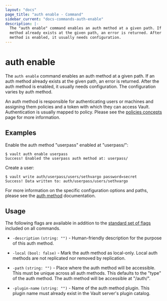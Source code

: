```yaml
---
layout: "docs"
page_title: "auth enable - Command"
sidebar_current: "docs-commands-auth-enable"
description: |-
  The "auth enable" command enables an auth method at a given path. If an auth
  method already exists at the given path, an error is returned. After the auth
  method is enabled, it usually needs configuration.
---
```


# auth enable

The `auth enable` command enables an auth method at a given path. If an auth
method already exists at the given path, an error is returned. After the auth
method is enabled, it usually needs configuration. The configuration varies by
auth method.

An auth method is responsible for authenticating users or machines and assigning
them policies and a token with which they can access Vault. Authentication is
usually mapped to policy. Please see the [policies
concepts](/docs/concepts/policies.html) page for more information.

## Examples

Enable the auth method "userpass" enabled at "userpass/":

```text
$ vault auth enable userpass
Success! Enabled the userpass auth method at: userpass/
```

Create a user:

```text
$ vault write auth/userpass/users/sethvargo password=secret
Success! Data written to: auth/userpass/users/sethvargo
```

For more information on the specific configuration options and paths, please see
the [auth method](/docs/auth/index.html) documentation.

## Usage

The following flags are available in addition to the [standard set of
flags](/docs/commands/index.html) included on all commands.

- `-description` `(string: "")` - Human-friendly description for the purpose of
  this auth method.

- `-local` `(bool: false)` - Mark the auth method as local-only. Local auth
  methods are not replicated nor removed by replication.

- `-path` `(string: "")` - Place where the auth method will be accessible. This
  must be unique across all auth methods. This defaults to the "type" of the
  auth method. The auth method will be accessible at "/auth/<path>".

- `-plugin-name` `(string: "")` - Name of the auth method plugin. This plugin
  name must already exist in the Vault server's plugin catalog.
